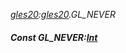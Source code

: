 _[gles20](../../modules/gles20/gles20-module.md):[gles20](../../modules/gles20/gles20-module.md).GL\_NEVER_
##### Const GL\_NEVER:[Int](../../modules/wonkey/wonkey-types-int.md)
